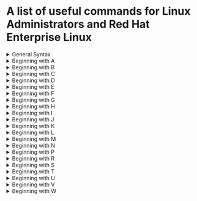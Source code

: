 # A list of useful commands for Linux Administrators and Red Hat Enterprise Linux

<details><summary>General Syntax</summary>
<p>
	
Syntax | Description
------------ | -------------
`$()` | syntax that allows command substitution
`*` | matches any string of 0 or more characters
`?` | matches any single character
`~` | current user's home directory
`~username` | matches user home directory
`~+` | matches current working directory
`~-` | matches the previous working directory
`[abc...]` | matches any one character in the enclosed class
`[!abc...]` | matches any one character not in the enclosed class
`[^abc...]`| matches any one character not in the enclosed class
`[[:alpha:]]` | matches any alphabetic character
`[[:lower:]]` | matches any lower-case character
`[[:upper:]]` | matches any upper-case character
`[[:alnum:]]` | matches any alphabetic character or digit
`[[:punct:]]` | matches any printable character not a space or alphanumeric
`[[:digit:]]` | matches any digit
`[[:space:]]` | matches any one whitespace character
`&` | starts process in background 
`Ctrl+Z` | suspends job running in foreground
`Ctrl+C` | terminates job running in foreground
`Ctrl+\` | quit key combination

</p>
</details>

<details><summary>Beginning with A</summary>
<p>
	
Syntax | Description
------------ | -------------
`authconfig --passalgo <md5/sha512/sha256>` | change default password hashing algorithm

</p>
</details>

<details><summary>Beginning with B</summary>
<p>
	
Syntax | Description
------------ | -------------
`bg % <number>`| allow suspended background process to start running
`blkid`| overview of existing partitions with a file system on them and UUID of file system

</p>
</details>

<details><summary>Beginning with C</summary>
<p>
	
Syntax | Description
------------ | -------------
`cat` | displays content of file in CLI
`cd <dir>` | change directory
`cd` | return to the current user's home directory
`cd ~` | change to user's home directory
`cd .` | stay in current directory
`cd ..` | change to parent directory
`cd ../..` | move up two levels 
`cd -` | change to previous working directory
`chage -d username` | last change date for password
`chage -d 0 username` | force password update on login
`chage -l username` | list username current settings
`chage -E YYYY-MM-DD username` | expire an account on specific day
`chage -m digit username` | minimum age for password
`chage -M digit username` | maximum age for password
`chage -W digit username` | set warning for when password must be changed
`chage -I digit username` | set inactive days
`chmod <whowhatwhich> <file/directory>` | change perms (u,g,o,a), (+,-,=), (r,w,x)
`chmod ### <file/directory>` | change perms (r=4, w=2, x=1)
`chmod -R` | sets permissions on files in entire directory
`chmod g+s` | add setgid bit
`chmod u+s` | add setuid bit
`chmod o+t` | add sticky bit
`chmod 2770 <dir>` | add setgid bit and rwx for user/group
`chown <user> <file>` | change file ownership
`chown -R <user>> <dir>` | recursively change ownership of directory
`chown :group <dir>` | change group ownership 
`chown owner:group <dir>` | change both owner and group at same time
`chronyc` | acts as client to the chronyd service
`chronyc sources` | verify NTP server was used to sync system clock
`chronyc sources -v` | verbose output 
`cp` | copy file
`cp file1 file2` | copies file1 as file2
`cp file1 file2 <dir>` | copies both files to directory
`cp -r` | copies directory

</p>
</details>

<details><summary>Beginning with D</summary>
<p>
	
Syntax | Description
------------ | -------------
`date` | display current date and time
`date` | used by root to set system clock
`date +%R` | display current time
`date +%x` | display current date
`date +%M` | displays the minutes 
`date +%p` | dispalys am or pm
`date +%l` | displays the hour
`date +%r` | displays time in HH:MM:SS A/PM format
`date +%A` | displays day of the week
`date +%Y` | displays year
`date +%B` | displays month
`date +%d` | displays day of month
`date +%A”, “%B”, “%d”, “%Y"` | displays date like Wednesday, December 23, 2020
`date -d "+45 days"` | calculates the date 45 days into the future
`df` | reports total disk space, used disk space and free disk space
`df -h/-H` | displays human readable outputs
`du /root` | show disk usage for the /root directory
`0du -h /var/log` | show disk usage report in human readable format for /var/log

</p>
</details>

<details><summary>Beginning with E</summary>
<p>

Syntax | Description
------------ | -------------
`echo` | prints string to the screen

</p>
</details>

<details><summary>Beginning with F</summary>
<p>
	
Syntax | Description
------------ | -------------
`fg % <jobnumber>` | takes background process and runs it in foreground
`file` | scans beginning of file and displays what type it is
`find` | searches file system in real time

</p>
</details>


<details><summary>Beginning with G</summary>
<p>
	
Syntax | Description
------------ | -------------
`gedit` | text editor
`gedit <file>` | edit specific file
`gedit + <file>` | begin editing session at end of file 
`gedit <file> &` | allow shell prompt to return while gedit running
`getent hosts <hostname>` | test host name resolution with /etc/hosts file
`grep "model name" /proc/cpuinfo (pipe) wc -l` | determine number of logical CPUs
`groupadd <name>` | uses next available GID from range specified in /etc/login.defs
`groupadd -g GID` | specifies GID
`groupadd -r` | create system group using GID from range of valid system GID 
`groupdel` | remove group
`groupmod` | change a group name to a GID mapping
`groupmod -n` | specify a new name
`groupmod -g` | specify a new GID

</p>
</details>

<details><summary>Beginning with H</summary>
<p>
	
Syntax | Description
------------ | -------------
`head` | dispalys beginning of a file (10 lines by default)
`history` | display list of previous executed command 
`host <hostname>` | test DNS server connectivity
`hostname` | display hostname
`hostnamectl` | used to modify the /etc/hostname file
`hostnamectl set-hostname desktopX.example.com` | modifies hostname
`hostnamectl status` | view status of system's fully qualified host name

</p>
</details>

<details><summary>Beginning with I</summary>
<p>
	
Syntax | Description
------------ | -------------
`id -` | show info about current user
`id <username>` | show info about a user
`ip addr show` | review IP address settings
`ip addr show <interface>` | review IP address settings for specific interface
`ip -s link show <interface>` | show IP stats
`ip route` | display IP routing table

</p>
</details>

<details><summary>Beginning with J</summary>
<p>
	
Syntax | Description
------------ | -------------
`jobs` | display table of jobs per session 
`journalctl` | shows full system journal, starting with oldest log entry
`journalctl -n <number>` | specify number of log entries
`journalctl -p err` | filter output to only list any priority err or above
`journalctl -f` | output last 10 lines of journal
`journalctl --since today` | output all journal entries today
`journalctl --since "2014-02-10 20:30:00" -- until "2014-02-13 12:00:00"` | output journal entries from a date to another date
`journalctl -o verbose` | turn on verbose output
`journalctl _SYSTEM_UNIT=sshd.service _PID=1182` | show journal entries related to processes started by systemd unit file sshd.service which also have PID of 1182
`journalctl _PID=1` | output only systemd journal messages that originate from the systemd process with PID of 1
`journalctl _UID=81` | display all systemd journal messages that originate from the system service started with UID of 81
`journalctl -p warning` | output journal messages with prioirity warning and above
`journalctl | head <-number>` | display specified number of lines at top of journal
`journalctl -b` | reduce output by only showing log messages since last boot
`journalctl -b -1` | limit journal query to previous reboot

</p>
</details>

<details><summary>Beginning with K</summary>
<p>

Syntax | Description
------------ | -------------
`kill <PID>` | kill process by PID
`kill -signal %PID` | kill process by PID
`kill -l -` | lists signals
`killall <command_pattern>` | send a signal to one/more processes matching selection criteria such as command name, processes owned by user, or all system-wide processes
`killall -signal <command_pattern>` | command name criteria
`killall -signal -u <-username> <command_pattern>` | username criteria
`killall -USR1 systemd-journald` | send special signal USR1 as root to systemd-journald process when making journal persistent

</p>
</details>

<details><summary>Beginning with L</summary>
<p>
	
Syntax | Description
------------ | -------------
`ln` | copies and renames files
`locate` | searches database for filenames/file paths
`locate passwd` | searches for files with "passwd" in name or path
`locate -i` | performs case insensitive search
`locate -n` | limits the number of returned search results by locate
`logger` | can send messages to rsyslog service
`logger -p local7.notice "Log entry created on serverX"` | sends message to rsyslogd that gets recorded in /var/log/boot.log
`ln` | creates hard links between files
`ln /usr/share/doc/qemu-kvm/qmp-commands.txt /root/qmp-manual.txt` | creates hard link and links it to the qmp-commands.txt file
`ln -s` | creates soft links between files
`ln -s /tmp /root/tempdir` | creates soft link pointing to /tmp
`ls` | list directory contents
`ls -l` | displays in long-listing format
`ls -a` | displays all files including hidden files
`ls -la` | displays all files in long format
`ls -R` | recursive, includes all subdirectories
`ls -lR` | displays content of all subdirectories in long format
`ls -l ~` | list current user's home directory in long format
`ls -ld dir` | show expanded listing of all files inside directory
`lsof` | list all open files and process accessing them in provided directory

</p>
</details>

<details><summary>Beginning with M</summary>
<p>
	
Syntax | Description
------------ | -------------
`man` | manual command
`man topic` | display topic contents one screen at a time
`man topic` | displays topic(1) by default
`man 5 topic` | displays section5
`man -k keyword` | search man page by keyword
`man -K keyword` | performs full text page search not just titles and descriptions
`mkdir` | create directory
`mkdir -p` | creates subdirectory in existing parent directory
`mount` | mount a file
`mount /dev/vdb1 /mnt/mydata` | mount by device file of the partition that holds the file system
`mount UUID=”46f543fd-78c9-4526-a857-244811be2d88” /mnt/mydata` | mount file system by universal unique ID
`mv` | moves/renames files
`mv file1 file2` | renames file1 to file2
`mv file1 dir` | moves file1 to directory
`mv dir1 dir2` | if dir2 exists, results in a move

</p>
</details>

<details><summary>Beginning with N</summary>
<p>
	
Syntax | Description
------------ | -------------
`nmcli con show` | display list of all connections 
`nmcli con show --active` | display list of active connections
`nmcli con show "connection name"` | specify a connection ID to see details
`nmcli con up ID` | activate a connection
`nmcli con down ID` | deactivate a connection
`nmcli dev dis device` | bring down an interface and disable auto connect
`nmcli net off` | disabled all managed interfaces
`nmcli dev status` | show device status
`nmcli dev show interface` | show device details
`nmcli con add con-name "default" type ethernet ifname eth0` | define a new connection named default which autoconnects as Ethernet connection on eth0 device using DHCP
`nmcli con add con-name “static” ifname eth0 autoconnect no type ethernet ip4 172.25.X.10/24 gw4 172.25.X.254` | create new connection named static and specify IP address and gateway
`nmcli con up “static”` | change to the static connection
`nmcli con up “default"` | change to the default connection
`nmcli dev disconnect devicename` | administratively disable an interface and prevent any autoconnection
`nmcli con add help` | useful for usage
`nmcli con mod “static” connection.autoconnect no` | turn off autoconnect
`nmcli con mod “static” connection.autoconnect yes` | turn on autoconnect
`nmcli con mod “static” ipv4.dns 172.25.X.254` | specify a DNS server
`nmcli con mod “static” +ipv4.dns 8.8.8.8` | add a secondary DNS server
`nmcli con mod “static” ipv4.addresses “172.25.X.10/24 172.25.X.254”`  | set IP address
`nmcli con del ID` | delete connection
`nmcli con mod ID ipv4.dns IP` | default behaviour is to replace any previous DNS settings with new IP provided

</p>
</details>

<details><summary>Beginning with P</summary>
<p>
	
Syntax | Description
------------ | -------------
`passwd` | change password
`passwd -d <username>` | delete password
`passwd -e <username>` | expires password & force reset
`passwd -l <username>` | lock user
`passwd -u <username>` | unlock user
`passwd -n <username> DAYS` | set minimum password lifetime
`passwd -x <username> DAYS` | set maximum password lifetime
`passwd -w <username> DAYS` | sets number of days in advanced to notify user of expire
`passwd -S <username>` | display information about account status
`pinfo <topic>` | brings up pinfo page of topic
`ping <host>` | check connectivity
`ping -c <number> <host>` | ping specified number of times
`pgrep -l -u <user>` | list running procecss for user
`pkill -u <user>` | kill everything a user is running
`pkill -t <terminal-device>` | kill everything running in window
`pkill -P` | tell parent to kill children
`pkill command_pattern` | kill processes with a pattern-matched command name
`pkill -signal command_pattern` | send signal to all process with pattern match
`pkill -G GID command_pattern` | kill all processes owned by a group
`pkill -P PPID command_pattern` | kill all child provesses of parent PPID
`pkill -t terminal-name -U UID command_pattern` | kill all processes on terminal for user ID
`pkill -SIGKILL -u username` | kill all processes for a user
`pkill -SIGKILL -t terminal-name` | kill all processes on a terminal 
`pkill -SIGKILL -P PPID` | kills all child processes of parent PPID
`pkill -SIGSTOP process` | suspends process
`pkill -SIGCONT process` | resumes suspended process
`pkill -SIGTERM process` | terminates process
`ps` | lists processes with same effective UID as user
`ps -f` | return full process listing
`ps a` | returns all processes with a terminal
`ps u` | view user associated with process
`ps aux` | displays all processes with columns
`ps lax` | displays processes in more technical detail 
`ps -ef` | displays all processes
`ps -o OR ps --sort` | lists processes in chronological order
`ps j` | display information relating to jobs
`pstree -p <user>` | show processes in tree format for user
`ps -f $(pgrep process-name)` | list process information of specific process
`ps -up PID` | verify that process is running 
`pwd` | display full path name of current location

</p>
</details>

<details><summary>Beginning with R</summary>
<p>
	
Syntax | Description
------------ | -------------
`rm` | removes files
`rm -i` | interactively prompt for each deletion
`rm -r` | removes directories
`rm -rf` | force removes directories
`rm -ri` | interactively prompt for each directory deletion
`rm -f` | removes multiple files
`rmdir` | removes empty directories
`rpm` | low-level tool that gets information about contents of package files
`rpm -q` | lists the package's name and version
`rpm -q -a` | all installed packages
`rpm -q PACKAGENAME` | currently installed PACKAGENAME
`rpm -q -p PACKAGEFILE` | package file named PACKAGEFILE
`rpm -q -f FILENAME` | what package provides FILENAME
`rpm -q -p PACKAGE -l` | list of files installed by specific package
`rpm -q -c`| list just the configuration files
`rpm -q -d` | list just the documentation files
`rpm -q --scripts` | list shell scripts that may run before or after the package is installed
`rpm -q -p PACKAGE -i` | display information
`rpm -q -p PACKAGE --scripts` | display scripts package contains
`rpm -q --changelog` | list change information for the package
`rpm -ivh PACKAGEFILE.rpm` | used to install package files
`repoquery` | get information about packages and their contents
`rsync` | securely & efficiently synchronize files with remote location
`rsync -n` | performs a dry run simulation of what happens when command executes
`rsync -v` | adds verbose output
`rsync -a` | stands for archive mode
`rsync -H` | enables handling of hardlinks
`rsync -aA` | enable sync of advanced file permissions such as ACLs or SELinux file contexts
`rsync -aX | sync SELinux contexts from the source files to the target filess`

</p>
</details>

<details><summary>Beginning with S</summary>
<p>
	
Syntax | Description
------------ | -------------	
`scp` | transfers files from remote host to local system or vice versa
`scp /etc/yum.conf /etc/hosts serverX:/home/student` | copies local files to remote system
`scp serverX:/etc/hostname /home/student/` | copies files from serverX to localhost
`scp -r user@server:/directory /directory` | copies a directory recursively
`sftp` | encrypted FTP 
`sftp serverX` | establishes an FTP session
`ss` | utility to investigate sockets
`ss -t` | display TCP sockets
`ss -u` | display UDP sockets
`ss -l` | display only listening sockets
`ss -a` | display both listening and non-listening sockets
`ss -n` | show numerical values rather than names for interfaces and ports
`ss -p` | see process ID using the sockets
`ssh remotehost` | remote shell as current user
`ssh remoteuser@remotehost` | connect to a remote shell as a user on selected host
`ssh remoteuser@remotehost hostname` | execute a single command on a remote host and as a remote user
`ssh-copy-id` | copy the ~/.ssh/id_rsa.pub file by default 
`ssh-keygen` | create public-private key pair
`su` | change to root
`su - username` | start child login sheel, sets up environment as if a clean login
`su username` | starts a non-login shell, start shell as user with current settings
`subscription-manager register --username=yourusername --password=yourpassword` | register system to a RedHat account
`subscription-manager list --available | less` | view available subscriptions 
`subscription-manager attach --auto` | auto-attach a subscription
`subscription-manager list --consumed` | view consumed subscriptions
`subscription-manager unregister` | unregister a system
`sudo usermod -L username` | run to lock an account
`systemctl` | query state of all units to verify a system startup 
`systemctl --type=service` | query the state of only service units
`systemctl status rngd.service -l` | investigate any units which are in a failed maintenance state
`systemctl is-active sshd` | show active status
`systemctl is-enabled sshd` | show enabled status
`systemctl list-units --type=service` | list active state of all loaded units
`systemctl list-units --type=service --all` | list state of all active and inactive loaded units
`systemctl list-unit-files` | view enabled and disabled settings of all units
`systemctl list-unit-files --type=service` | limit the type of unit
`systemctl --failed --type=service` | view only failed services
`systemctl status name.type` | view status of a service
`systemctl stop name.type` | stop the process
`systemctl start name.type` | start a stopped process with new PID
`systemctl restart name.type` | restart a service
`systemctl status UNIT` | view detailed information about a unit state
`systemctl stop UNIT` | stop a service
`systemctl start UNIT` | start a service
`systemctl restart UNIT` | restart a service
`systemctl reload UNIT` | reload configuration file of running service
`systemctl mask UNIT`  | completely disable a service from being started
`systemctl umask UNIT` | make a masked service available
`systemctl enable UNIT` | configure a service to start at boot time
`systemctl disable UNIT` | disable a service from starting at boot time
`systemctl list-dependencies UNIT` | list units which are required and wanted by the specified unit

</p>
</details>

<details><summary>Beginning with T</summary>
<p>
	
Syntax | Description
------------ | -------------	
`tail filename` | display last tne lines of the file with no arguments
`tail -n number filename` | display specified number of lines
`tar` | list contents of the archives or extract their files
`tar c` | create an archive
`tar t` | list contents of archive
`tar x` | extract an archive
`tar f filename` | name of archive to operate on
`tar v` | verbose
`timedatectl` | overview of current time-related system settings
`timedatectl list-timezones` | list a database of known time zones
`timedatectl set-time YYYY-MM-DD hh:mm:ss` | change time and date
`timedatectl set-ntp true` | turn on NTP synchronization 
`top` | display dynamic view of system processes
`touch` | update a file's timestamp the current date and time without modifying it, creates empty file
`tracepath host` | view path of routers your message flow through
`traceroute [-T] host` | same as tracepath
`tty` | determine the name of the device file for a particular terminal 
`tzselect` | useful for identifying correct zoneinfo time zone names

</p>
</details>

<details><summary>Beginning with U</summary>
<p>
	
Syntax | Description
------------ | -------------	
`umask` | display current value of shell's umask
`umask digit` | change the umask of current shell
`umount` | unmount a file
`uname -r` | view currently running kernel, show only kernel version and release
`uname -a` | view currently running kernel, show kernel release and additional info
`updatedb` | root user can update database
`useradd` | create additional users on the system 
`useradd --help` | display basic options to override defaults
`userdel username` | removes the user from passwd but leaves home directory
`userdel -r username` | removes the user and their home
`usermod --help` | display basic options used to modify an account
`usermod -c, --comment COMMENT` | add a value such as full name to GECOS field
`usermod -g, --gid GROUP` | specify the primary group for the user account
`usermod -G, --groups GROUPS` | specify list of supplementary groups
`usermod -a, --append` | append user to supplementary groups
`usermod -aG` | add user to supplementary group
`usermod -d, --home HOME_DIR` | specify new home directory for user
`usermod -m, --move-home` | move user home directory to new location 
`usermod -s, --shell SHELL` | specify a new login shell for user
`usermod -s /sbin/nologin username` | specify a no-login shell for user
`usermod -L, --lock` | lock account
`usermod -U, --unlock` | unlock account
`usermod -L -e <expiration date since 1/1/1970> username` | lock and expire an account
`usermod -U username` | unlock in an account

</p>
</details>

<details><summary>Beginning with V</summary>
<p>
	
Syntax | Description
------------ | -------------	
`vim filename`| opens file
`virsh` | alternative to the graphical virt-manager application
`virsh start` | boot an existing configured virtual machine
`virsh destroy` | immediately stop a virtual machine
`virsh undefine` | delete the configuration for a VM permanently
`virsh create` | use an XML configuration to create and boot a VM
`virsh define` | use an XML configuration to create a VM
`virsh reboot` | gracefully stop and restart a VM
`virsh shutdown` | gracefully stop a VM
`visudo` | use to edit the config file and uncomment

</p>
</details>

<details><summary>Beginning with W</summary>
<p>
	
Syntax | Description
------------ | -------------
`w` | display list of users currently logged in
`w -f` | who is here and where have they come from
`wc` | counts lines, words and characters
`wc -l` | display only lines
`wc -w` | display only words
`wc -c` | display only characters

</p>
</details>